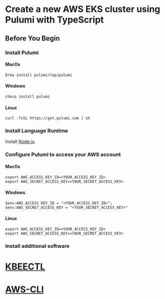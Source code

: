 # Create a new AWS EKS cluster using Pulumi with TypeScript

## Before You Begin
### Install Pulumi
#### MacOs

`brew install pulumi/tap/pulumi`

#### Windows

`choco install pulumi`

#### Linux

`curl -fsSL https://get.pulumi.com | sh`

### Install Language Runtime

Install [Node.js](https://nodejs.org/en/download/).

### Configure Pulumi to access your AWS account
#### MacOs

```
export AWS_ACCESS_KEY_ID=<YOUR_ACCESS_KEY_ID> 
export AWS_SECRET_ACCESS_KEY=<YOUR_SECRET_ACCESS_KEY>
```

#### Windows

```
$env:AWS_ACCESS_KEY_ID = "<YOUR_ACCESS_KEY_ID>";
$env:AWS_SECRET_ACCESS_KEY = "<YOUR_SECRET_ACCESS_KEY>"
```

#### Linux

```
export AWS_ACCESS_KEY_ID=<YOUR_ACCESS_KEY_ID>
export AWS_SECRET_ACCESS_KEY=<YOUR_SECRET_ACCESS_KEY>
```

### Install additional software
# [KBEECTL](https://kubernetes.io/docs/tasks/tools/install-kubectl-macos/)
# [AWS-CLI](https://docs.aws.amazon.com/cli/latest/userguide/getting-started-install.html)

